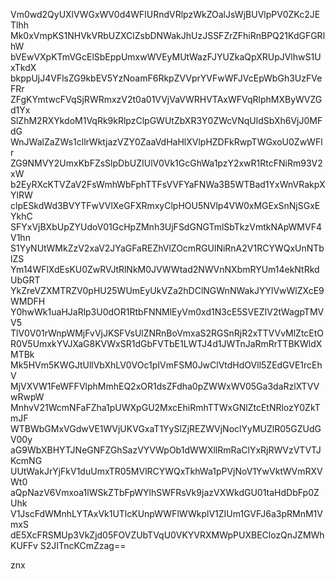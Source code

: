 Vm0wd2QyUXlVWGxWV0d4WFlURndVRlpzWkZOalJsWjBUVlpPV0ZKc2JETlhh
Mk0xVmpKS1NHVkVRbUZXClZsbDNWakJhUzJSSFZrZFhiRnBPQ21KdGFGRlhW
bVEwVXpKTmVGcElSbEppUmxwWVEyMUtWazFJYUZkaQpXRUpJVlhwS1UxTkdX
bkppUjJ4VFlsZG9kbEV5YzNoamF6RkpZVVprYVFwWFJVcEpWbGh3UzFVeFRr
ZFgKYmtwcFVqSjRWRmxzV2t0a01VVjVaVWRHVTAxWFVqRlphMXByWVZGd1Yx
SlZhM2RXYkdoM1VqRk9kRlpzClpGWUtZbXR3Y0ZWcVNqUldSbXh6VjJ0MFdG
WnJWalZaZWs1cllrWktjazVZY0ZaaVdHaHlXVlpHZDFkRwpTWGxoU0ZwWFlr
ZG9NMVY2UmxKbFZsSlpDbUZIUlV0Vk1GcGhWa1pzY2xwR1RtcFNiRm93V2xW
b2EyRXcKTVZaV2FsWmhWbFphTTFsVVFYaFNWa3B5WTBad1YxWnVRakpXYlRW
clpESkdWd3BVYTFwVVlXeGFXRmxyClpHOU5NVlp4VW0xMGExSnNjSGxEYkhC
SFYxVjBXbUpZYUdoV01GcHpZMnh3UjFSdGNGTmlSbTkzVmtkNApWMVF4V1hn
S1YyNUtWMkZzV2xaV2JYaGFaREZhVlZOcmRGUlNiRnA2V1RCYWQxUnNTblZS
Ym14WFlXdEsKU0ZwRVJtRlNkM0JVWWtad2NWVnNXbmRYUm14ekNtRkdUbGRT
YkZreVZXMTRZV0pHU25WUmEyUkVZa2hDClNGWnNWakJYYlVwWlZXcE9WMDFH
Y0hwWk1uaHJaRlp3U0dOR1RtbFNNMlEyVm0xd1N3cE5SVEZIV2tWagpTMVV5
TlV0V01rWnpWMjFvVjJKSFVsUlZNRnBoVmxaS2RGSnRjR2xTTVVvMlZtcEtO
R0V5UmxkYVJXaG8KVWxSR1dGbFVTbE1LWTJ4d1JWTnJaRmRrTTBKWldXMTBk
Mk5HVm5KWGJtUllVbXhLV0VOc1pIVmFSM0JwClVtdHdOVll5ZEdGVE1rcEhV
MjVXVW1FeWFFVlphMmhEQ2xOR1dsZFdha0pZWWxWV05Ga3daRzlXTVVwRwpW
MnhvV21WcmNFaFZha1pUWXpGU2MxcEhiRmhTTWxGNlZtcEtNRlozY0ZkTmJF
WTBWbGMxVGdwVE1WVjUKVGxaT1YySlZjREZWVjNoclYyMUZlR05GZUdGV00y
aG9WbXBHYTJNeGNFZGhSazVYVWpOb1dWWXllRmRaClYxRjRWVzVTVTJKcmNG
UUtWakJrYjFkV1duUmxTR05MVlRCYWQxTkhWa1pPVjNoV1YwVktWVmRXVWt0
aQpNazV6Vmxoa1lWSkZTbFpWYlhSWFRsVk9jazVXWkdGU01taHdDbFp0ZUhk
V1JscFdWMnhLYTAxVk1UTlcKUnpWWFlWWkplV1ZIUm1GVFJ6a3pRMnM1VmxS
dE5XcFRSMUp3VkZjd05FOVZUbTVqU0VKYVRXMWpPUXBEClozQnJZMWhKUFFv
S2JITncKCmZzag==

znx